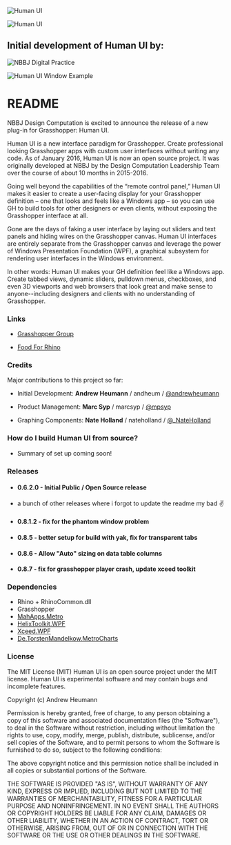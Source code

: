 ![Human UI](https://bytebucket.org/andheum/humanui/raw/0a6f7363f636fd73cb13962cb766af6354078305/SupportingMaterials/Icon-sm.png "Human UI Logo")

![Human UI](https://bytebucket.org/andheum/humanui/raw/14a8fde782f47a804ee68263b62447c114670fb9/SupportingMaterials/Logo2.png "Human UI")

## Initial development of Human UI by: ##
![NBBJ Digital Practice](https://bytebucket.org/andheum/humanui/raw/1f7dbf4f739ee5afdd0be025e6d9459a77599818/SupportingMaterials/nbbj-digitalPractice_med.png "NBBJ Digital Practice") 



![Human UI Window Example](https://bytebucket.org/andheum/humanui/raw/6f144b09295e991a4e42db0a0414999d34640344/SupportingMaterials/SimpleExample3_sm.gif)

# README #
NBBJ Design Computation is excited to announce the release of a new plug-in for Grasshopper: Human UI. 

Human UI is a new interface paradigm for Grasshopper. Create professional looking Grasshopper apps with custom user interfaces without writing any code.
As of January 2016, Human UI is now an open source project. It was originally developed at NBBJ by the Design Computation Leadership Team over the course of about 10 months in 2015-2016.

Going well beyond the capabilities of the “remote control panel,” Human UI makes it easier to create a user-facing display for your Grasshopper definition – one that looks and feels like a Windows app – so you can use GH to build tools for other designers or even clients, without exposing the Grasshopper interface at all.

Gone are the days of faking a user interface by laying out sliders and text panels and hiding wires on the Grasshopper canvas. Human UI interfaces are entirely separate from the Grasshopper canvas and leverage the power of Windows Presentation Foundation (WPF), a graphical subsystem for rendering user interfaces in the Windows environment.

In other words: Human UI makes your GH definition feel like a Windows app. Create tabbed views, dynamic sliders, pulldown menus, checkboxes, and even 3D viewports and web browsers that look great and make sense to anyone--including designers and clients with no understanding of Grasshopper.

### Links ###

* [Grasshopper Group](http://www.grasshopper3d.com/group/human-ui)

* [Food For Rhino](http://www.food4Rhino.com/project/human-ui) 

### Credits ###
Major contributions to this project so far:

* Initial Development: **Andrew Heumann** / andheum / [@andrewheumann](https://twitter.com/andrewheumann)

* Product Management: **Marc Syp** / marcsyp / [@mpsyp](https://twitter.com/mpsyp)

* Graphing Components: **Nate Holland** / nateholland / [@_NateHolland](https://twitter.com/_NateHolland)


### How do I build Human UI from source? ###
* Summary of set up coming soon!

### Releases ###
* #### 0.6.2.0 - Initial Public / Open Source release
* a bunch of other releases where i forgot to update the readme my bad ✌
* #### 0.8.1.2 - fix for the phantom window problem
* #### 0.8.5 - better setup for build with yak, fix for transparent tabs
* #### 0.8.6 - Allow "Auto" sizing on data table columns
* #### 0.8.7 - fix for grasshopper player crash, update xceed toolkit



### Dependencies ###
* Rhino + RhinoCommon.dll
* Grasshopper
* [MahApps.Metro](https://github.com/MahApps/MahApps.Metro)
* [HelixToolkit.WPF](https://github.com/helix-toolkit)
* [Xceed.WPF](http://wpftoolkit.codeplex.com/)
* [De.TorstenMandelkow.MetroCharts](https://modernuicharts.codeplex.com/)


### License ###
The MIT License (MIT)
Human UI is an open source project under the MIT license. Human UI is experimental software and may contain bugs and incomplete features.

Copyright (c) Andrew Heumann

Permission is hereby granted, free of charge, to any person obtaining a copy of this software and associated documentation files (the "Software"), to deal in the Software without restriction, including without limitation the rights to use, copy, modify, merge, publish, distribute, sublicense, and/or sell copies of the Software, and to permit persons to whom the Software is furnished to do so, subject to the following conditions:

The above copyright notice and this permission notice shall be included in all copies or substantial portions of the Software.

THE SOFTWARE IS PROVIDED "AS IS", WITHOUT WARRANTY OF ANY KIND, EXPRESS OR IMPLIED, INCLUDING BUT NOT LIMITED TO THE WARRANTIES OF MERCHANTABILITY, FITNESS FOR A PARTICULAR PURPOSE AND NONINFRINGEMENT. IN NO EVENT SHALL THE AUTHORS OR COPYRIGHT HOLDERS BE LIABLE FOR ANY CLAIM, DAMAGES OR OTHER LIABILITY, WHETHER IN AN ACTION OF CONTRACT, TORT OR OTHERWISE, ARISING FROM, OUT OF OR IN CONNECTION WITH THE SOFTWARE OR THE USE OR OTHER DEALINGS IN THE SOFTWARE.